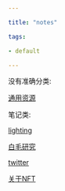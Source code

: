 ```yaml
---

title: "notes"

tags:

- default

---
```




没有准确分类:



[通用资源](notes/通用资源.md) 





笔记类:

[lighting](notes/lighting.md)



[白毛研究](notes/白毛研究.md) 



[twitter](notes/twitter.md)



[关于NFT](notes/关于NFT.md)


